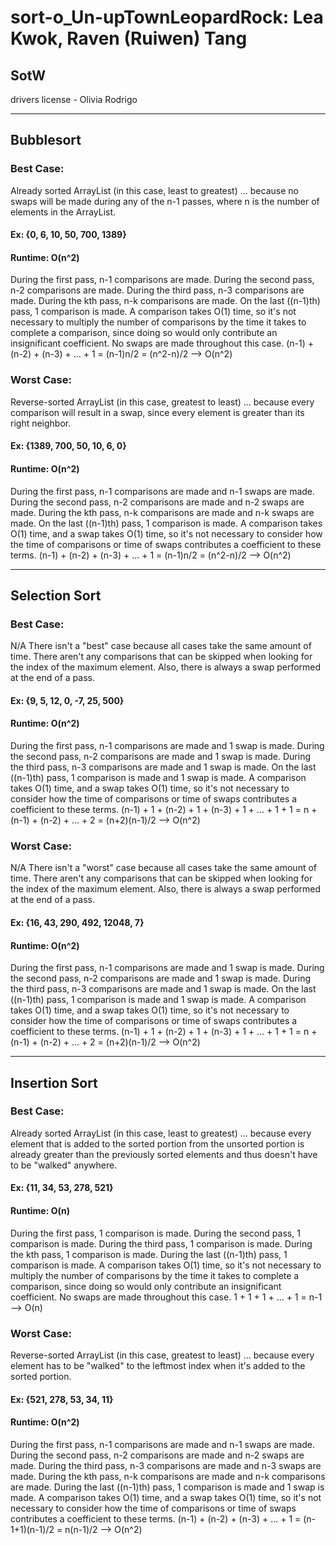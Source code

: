 # sort-o_Un-upTownLeopardRock: Lea Kwok, Raven (Ruiwen) Tang

## SotW
drivers license - Olivia Rodrigo

---

## Bubblesort
### Best Case:
Already sorted ArrayList (in this case, least to greatest) ... because no swaps will be made during any of the n-1 passes, where n is the number of elements in the ArrayList.
#### Ex: {0, 6, 10, 50, 700, 1389}
#### Runtime: O(n^2)
During the first pass, n-1 comparisons are made. During the second pass, n-2 comparisons are made. During the third pass, n-3 comparisons are made. During the kth pass, n-k comparisons are made. On the last ((n-1)th) pass, 1 comparison is made. A comparison takes O(1) time, so it's not necessary to multiply the number of comparisons by the time it takes to complete a comparison, since doing so would only contribute an insignificant coefficient. No swaps are made throughout this case.
(n-1) + (n-2) + (n-3) + ... + 1 = (n-1)n/2 = (n^2-n)/2 --> O(n^2)

### Worst Case:
Reverse-sorted ArrayList (in this case, greatest to least) ... because every comparison will result in a swap, since every element is greater than its right neighbor.
#### Ex: {1389, 700, 50, 10, 6, 0}
#### Runtime: O(n^2)
During the first pass, n-1 comparisons are made and n-1 swaps are made. During the second pass, n-2 comparisons are made and n-2 swaps are made. During the kth pass, n-k comparisons are made and n-k swaps are made. On the last ((n-1)th) pass, 1 comparison is made. A comparison takes O(1) time, and a swap takes O(1) time, so it's not necessary to consider how the time of comparisons or time of swaps contributes a coefficient to these terms.
(n-1) + (n-2) + (n-3) + ... + 1 = (n-1)n/2 = (n^2-n)/2 --> O(n^2)

---

## Selection Sort
### Best Case:
N/A There isn't a "best" case because all cases take the same amount of time. There aren't any comparisons that can be skipped when looking for the index of the maximum element. Also, there is always a swap performed at the end of a pass.
#### Ex: {9, 5, 12, 0, -7, 25, 500}
#### Runtime: O(n^2)
During the first pass, n-1 comparisons are made and 1 swap is made. During the second pass, n-2 comparisons are made and 1 swap is made. During the third pass, n-3 comparisons are made and 1 swap is made. On the last ((n-1)th) pass, 1 comparison is made and 1 swap is made. A comparison takes O(1) time, and a swap takes O(1) time, so it's not necessary to consider how the time of comparisons or time of swaps contributes a coefficient to these terms.
(n-1) + 1 + (n-2) + 1 + (n-3) + 1 + ... + 1 + 1 = n + (n-1) + (n-2) + ... + 2 = (n+2)(n-1)/2 --> O(n^2)
### Worst Case:
N/A There isn't a "worst" case because all cases take the same amount of time. There aren't any comparisons that can be skipped when looking for the index of the maximum element. Also, there is always a swap performed at the end of a pass.
#### Ex: {16, 43, 290, 492, 12048, 7}
#### Runtime: O(n^2)
During the first pass, n-1 comparisons are made and 1 swap is made. During the second pass, n-2 comparisons are made and 1 swap is made. During the third pass, n-3 comparisons are made and 1 swap is made. On the last ((n-1)th) pass, 1 comparison is made and 1 swap is made. A comparison takes O(1) time, and a swap takes O(1) time, so it's not necessary to consider how the time of comparisons or time of swaps contributes a coefficient to these terms.
(n-1) + 1 + (n-2) + 1 + (n-3) + 1 + ... + 1 + 1 = n + (n-1) + (n-2) + ... + 2 = (n+2)(n-1)/2 --> O(n^2)

---

## Insertion Sort
### Best Case:
Already sorted ArrayList (in this case, least to greatest) ... because every element that is added to the sorted portion from the unsorted portion is already greater than the previously sorted elements and thus doesn't have to be "walked" anywhere.
#### Ex: {11, 34, 53, 278, 521}
#### Runtime: O(n)
During the first pass, 1 comparison is made. During the second pass, 1 comparison is made. During the third pass, 1 comparison is made. During the kth pass, 1 comparison is made. During the last ((n-1)th) pass, 1 comparison is made. A comparison takes O(1) time, so it's not necessary to multiply the number of comparisons by the time it takes to complete a comparison, since doing so would only contribute an insignificant coefficient. No swaps are made throughout this case.
1 + 1 + 1 + ... + 1 = n-1 --> O(n)
### Worst Case:
Reverse-sorted ArrayList (in this case, greatest to least) ... because every element has to be "walked" to the leftmost index when it's added to the sorted portion.
#### Ex: {521, 278, 53, 34, 11}
#### Runtime: O(n^2)
During the first pass, n-1 comparisons are made and n-1 swaps are made. During the second pass, n-2 comparisons are made and n-2 swaps are made. During the third pass, n-3 comparisons are made and n-3 swaps are made. During the kth pass, n-k comparisons are made and n-k comparisons are made. During the last ((n-1)th) pass, 1 comparison is made and 1 swap is made. A comparison takes O(1) time, and a swap takes O(1) time, so it's not necessary to consider how the time of comparisons or time of swaps contributes a coefficient to these terms.
(n-1) + (n-2) + (n-3) + ... + 1 = (n-1+1)(n-1)/2 = n(n-1)/2 --> O(n^2)
